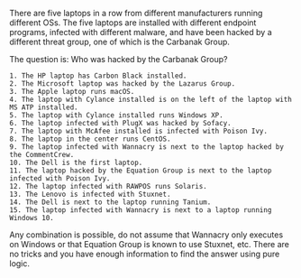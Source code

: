 There are five laptops in a row from different manufacturers running different OSs. The five laptops are installed with different endpoint programs, infected with different malware, and have been hacked by a different threat group, one of which is the Carbanak Group. 

The question is: Who was hacked by the Carbanak Group?

	1. The HP laptop has Carbon Black installed.
	2. The Microsoft laptop was hacked by the Lazarus Group.
	3. The Apple laptop runs macOS.
	4. The laptop with Cylance installed is on the left of the laptop with MS ATP installed.
	5. The laptop with Cylance installed runs Windows XP.
	6. The laptop infected with PlugX was hacked by Sofacy.
	7. The laptop with McAfee installed is infected with Poison Ivy.
	8. The laptop in the center runs CentOS.
	9. The laptop infected with Wannacry is next to the laptop hacked by the CommentCrew.
	10. The Dell is the first laptop.
	11. The laptop hacked by the Equation Group is next to the laptop infected with Poison Ivy.
	12. The laptop infected with RAWPOS runs Solaris.
	13. The Lenovo is infected with Stuxnet.
	14. The Dell is next to the laptop running Tanium.
	15. The laptop infected with Wannacry is next to a laptop running Windows 10.

Any combination is possible, do not assume that Wannacry only executes on Windows or that Equation Group is known to use Stuxnet, etc. There are no tricks and you have enough information to find the answer using pure logic.
